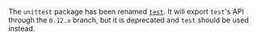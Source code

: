 The `unittest` package has been renamed [`test`][test]. It will export `test`'s
API through the `0.12.x` branch, but it is deprecated and `test` should be used
instead.

[test]: https://pub.dartlang.org/packages/test
